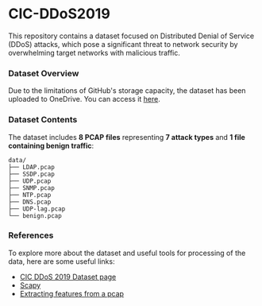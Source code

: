 # CIC-DDoS2019

This repository contains a dataset focused on Distributed Denial of Service (DDoS) attacks, which pose a significant threat to network security by overwhelming target networks with malicious traffic. 

### Dataset Overview

Due to the limitations of GitHub's storage capacity, the dataset has been uploaded to OneDrive. You can access it [here](https://waynestateprod-my.sharepoint.com/:f:/g/personal/hi8289_wayne_edu/EjdxG7raovZAhEYoxA-9nvAB7aFg4vV--q0LGl0OCRnUUQ?e=ltf0oW).

### Dataset Contents

The dataset includes **8 PCAP files** representing **7 attack types** and **1 file containing benign traffic**:

```
data/
├── LDAP.pcap
├── SSDP.pcap
├── UDP.pcap
├── SNMP.pcap
├── NTP.pcap
├── DNS.pcap
├── UDP-lag.pcap
└── benign.pcap
```

### References

To explore more about the dataset and useful tools for processing of the data, here are some useful links:
* [CIC DDoS 2019 Dataset page](https://www.unb.ca/cic/datasets/ddos-2019.html)
* [Scapy](https://0xbharath.github.io/art-of-packet-crafting-with-scapy/network_recon/pcap_analysis/index.html)
* [Extracting features from a pcap](https://medium.com/@ishankarunanayake/extracting-features-from-a-pcap-file-and-writing-to-csv-txt-using-python-c7630ac6322a)



